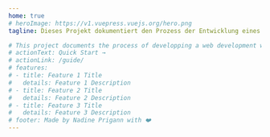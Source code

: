 ```yaml
---
home: true
# heroImage: https://v1.vuepress.vuejs.org/hero.png
tagline: Dieses Projekt dokumentiert den Prozess der Entwicklung eines Workflows für die Entwicklung von Websites basierend auf permakulturellen Prinzipien.

# This project documents the process of developping a web development workflow based on permacultural principles.
# actionText: Quick Start →
# actionLink: /guide/
# features:
# - title: Feature 1 Title
#   details: Feature 1 Description
# - title: Feature 2 Title
#   details: Feature 2 Description
# - title: Feature 3 Title
#   details: Feature 3 Description
# footer: Made by Nadine Prigann with ❤️
---
```


